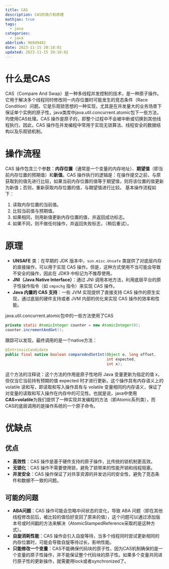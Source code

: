 ```yaml
---
title: CAS
description: CAS的简介和原理
mathjax: true
tags:
  - java
categories:
  - java
abbrlink: 969d9481
date: 2023-11-15 20:18:02
updated: 2023-11-15 20:18:02
---
```

# 什么是CAS
CAS（Compare And Swap）是一种多线程并发控制的技术，是一种原子操作。它用于解决多个线程同时修改同一内存位置时可能发生的竞态条件（Race Condition）问题。它是乐观锁思想的一种实现，尤其是在并发量大的业务场景下保证单个实例的原子性，java类库中java.util.concurrent.atomic包下一些方法，均使用CAS处理。CAS 操作是原子的，即整个过程中不会被中断或切换到其他线程执行。因此，CAS 操作在并发编程中常用于实现无锁算法、线程安全的数据结构以及乐观锁机制。
# 操作流程
CAS 操作包含三个参数：**内存位置**（通常是一个变量的内存地址）、**期望值**（即当前内存位置的预期值）和**新值**。CAS 操作执行的逻辑是：在操作提交之前，与原获取到的值先进行比较，如果当前内存位置的值等于期望值，则将该位置的值更新为新值；否则，重新获取内存位置的值，与期望值进行比较。 基本操作流程如下：
1. 读取内存位置的当前值。
2. 比较当前值与预期值。
3. 如果相同，则用新值更新内存位置的值，并返回成功标志。
4. 如果不同，则不做任何操作，并返回失败标志，（稍后重试）。
# 原理
- **UNSAFE** 类：在早期的 JDK 版本中，`sun.misc.Unsafe` 类提供了对底层内存的直接操作，可以用于实现 CAS 操作。但是，这种方式使用不当可能会导致不安全的操作，因此在 JDK9 中标记为不推荐使用。
- **JNI（Java Native Interface）**：通过 JNI 调用本地方法，利用底层平台的原子性操作指令（如 `cmpxchg` 指令）来实现 CAS 操作。
- **Java 内置的 CAS 支持**：一些 JVM 实现提供了直接支持 CAS 操作的原生实现，通过底层的硬件支持或者 JVM 内部的优化来实现 CAS 操作的效率和性能。

java.util.concurrent.atomic包中的一些方法使用了CAS
```java
private static AtomicInteger counter = new AtomicInteger(0);
counter.incrementAndGet();
```
跟踪可以发现，最终调用的是一个native方法：
```java
@IntrinsicCandidate  
public final native boolean compareAndSetInt(Object o, long offset,  
                                             int expected,  
                                             int x);
```
这个方法的注释说：这个方法的作用是原子性地将 Java 变量更新为指定的值 x，但仅当它当前持有预期的值 expected 时才进行更新。这个操作具有内存语义上的 volatile 读和写，即读取和写入操作具有与 volatile 变量相同的内存语义，保证了对变量的读取和写入操作在内存中的可见性。也就是说，java中使用**CAS+volatile**为我们提供了一种实现并发编程的方法（即Atomic系列类），而CAS的底层调用的是操作系统的一个原子命令。
# 优缺点
## 优点
- **高效性**：CAS 操作是基于硬件支持的原子操作，比传统的锁机制更高效。
- **无锁化**：CAS 操作不需要使用锁，避免了锁带来的性能开销和线程阻塞。
- **并发安全**：CAS 操作保证了对共享资源的并发访问的安全性，避免了竞态条件和数据不一致的问题。
## 可能的问题
- **ABA问题**：CAS 操作可能会忽略中间状态的变化，导致 ABA 问题（即在其他线程修改前后，被比较的值恰好变回了原来的值），这个问题可以通过添加版本号或时间戳的方法来解决（AtomicStampedReference采取的是这种方式）。
- **自旋消耗性能**：CAS 操作会引入自旋等待，当多个线程同时尝试更新相同的内存位置时，可能会导致自旋等待过长，影响性能。
- **只能修改一个变量**：CAS不能确保代码块的原子性，因为CAS机制确保的是一个变量的原子性操作，并不能保证整个代码块的原子性。如果多个变量共同进行原子性的更新操作，就需要用lock或者synchronized了。
